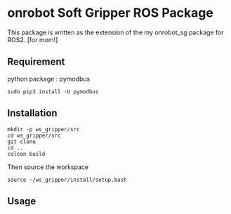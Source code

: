 # onrobot Soft Gripper ROS Package
This package is written as the extension of the my onrobot_sg package for ROS2. [for mom!]

## Requirement
python package : pymodbus
```
sudo pip3 install -U pymodbus
```

## Installation
```
mkdir -p ws_gripper/src
cd ws_gripper/src
git clone 
cd ..
colcon build
```
Then source the workspace
```
source ~/ws_gripper/install/setup.bash
```


## Usage
<!-- Bring up the gripper
```
roslaunch onrobot_sg bringup_gripper.launch
```
Control the gripper via rosservice, where desired width is between 110mm and 800 mm
```
rosservice call /gripper_cmd "cmd_wd: desired_width"
```
Control via client service
```
rosrun onrobot_sg cmd_client.py desired_width
``` -->